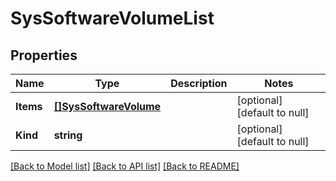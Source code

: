 # SysSoftwareVolumeList

## Properties
Name | Type | Description | Notes
------------ | ------------- | ------------- | -------------
**Items** | [**[]SysSoftwareVolume**](sys_software_volume.md) |  | [optional] [default to null]
**Kind** | **string** |  | [optional] [default to null]

[[Back to Model list]](../README.md#documentation-for-models) [[Back to API list]](../README.md#documentation-for-api-endpoints) [[Back to README]](../README.md)


